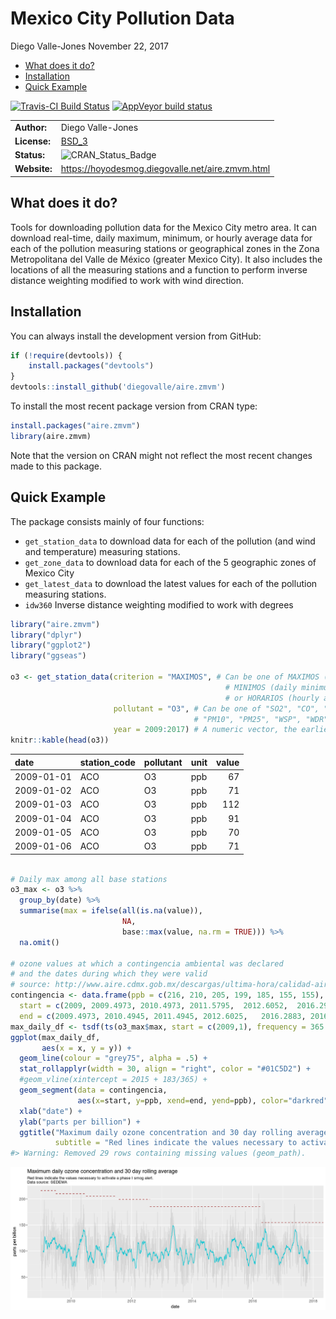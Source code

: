 Mexico City Pollution Data
================
Diego Valle-Jones
November 22, 2017

-   [What does it do?](#what-does-it-do)
-   [Installation](#installation)
-   [Quick Example](#quick-example)

[![Travis-CI Build Status](https://travis-ci.org/diegovalle/aire.zmvm.svg?branch=master)](https://travis-ci.org/diegovalle/aire.zmvm) [![AppVeyor build status](https://ci.appveyor.com/api/projects/status/c7kg6o68exx0lirg?svg=true)](https://ci.appveyor.com/project/diegovalle/aire-zmvm/branch/master)

|              |                                                                                       |
|--------------|---------------------------------------------------------------------------------------|
| **Author:**  | Diego Valle-Jones                                                                     |
| **License:** | [BSD\_3](https://opensource.org/licenses/BSD-3-Clause)                                |
| **Status:**  | ![CRAN\_Status\_Badge](http://www.r-pkg.org/badges/version-ago/aire.zmvm?color=green) |
| **Website:** | <https://hoyodesmog.diegovalle.net/aire.zmvm.html>                                    |

What does it do?
----------------

Tools for downloading pollution data for the Mexico City metro area. It can download real-time, daily maximum, minimum, or hourly average data for each of the pollution measuring stations or geographical zones in the Zona Metropolitana del Valle de México (greater Mexico City). It also includes the locations of all the measuring stations and a function to perform inverse distance weighting modified to work with wind direction.

Installation
------------

You can always install the development version from GitHub:

``` r
if (!require(devtools)) {
    install.packages("devtools")
}
devtools::install_github('diegovalle/aire.zmvm')
```

To install the most recent package version from CRAN type:

``` r
install.packages("aire.zmvm")
library(aire.zmvm)
```

Note that the version on CRAN might not reflect the most recent changes made to this package.

Quick Example
-------------

The package consists mainly of four functions:

-   `get_station_data` to download data for each of the pollution (and wind and temperature) measuring stations.
-   `get_zone_data` to download data for each of the 5 geographic zones of Mexico City
-   `get_latest_data` to download the latest values for each of the pollution measuring stations.
-   `idw360` Inverse distance weighting modified to work with degrees

``` r
library("aire.zmvm")
library("dplyr")
library("ggplot2")
library("ggseas")

o3 <- get_station_data(criterion = "MAXIMOS", # Can be one of MAXIMOS (daily maximum), 
                                                # MINIMOS (daily minimum), 
                                                # or HORARIOS (hourly average)
                       pollutant = "O3", # Can be one of "SO2", "CO", "NOX", "NO2", "NO", "O3", 
                                         # "PM10", "PM25", "WSP", "WDR", "TMP", "RH"
                       year = 2009:2017) # A numeric vector, the earliest year allowed is 1986
knitr::kable(head(o3))
```

| date       | station\_code | pollutant | unit |  value|
|:-----------|:--------------|:----------|:-----|------:|
| 2009-01-01 | ACO           | O3        | ppb  |     67|
| 2009-01-02 | ACO           | O3        | ppb  |     71|
| 2009-01-03 | ACO           | O3        | ppb  |    112|
| 2009-01-04 | ACO           | O3        | ppb  |     91|
| 2009-01-05 | ACO           | O3        | ppb  |     70|
| 2009-01-06 | ACO           | O3        | ppb  |     71|

``` r

# Daily max among all base stations
o3_max <- o3 %>% 
  group_by(date) %>% 
  summarise(max = ifelse(all(is.na(value)),
                         NA,
                         base::max(value, na.rm = TRUE))) %>%
  na.omit()

# ozone values at which a contingencia ambiental was declared
# and the dates during which they were valid
# source: http://www.aire.cdmx.gob.mx/descargas/ultima-hora/calidad-aire/pcaa/pcaa-modificaciones.pdf
contingencia <- data.frame(ppb = c(216, 210, 205, 199, 185, 155, 155),
  start = c(2009, 2009.4973, 2010.4973, 2011.5795,  2012.6052,  2016.291, 2016.4986),
  end = c(2009.4973, 2010.4945, 2011.4945, 2012.6025,   2016.2883, 2016.4959, Inf))
max_daily_df <- tsdf(ts(o3_max$max, start = c(2009,1), frequency = 365.25))
ggplot(max_daily_df,
       aes(x = x, y = y)) + 
  geom_line(colour = "grey75", alpha = .5) +
  stat_rollapplyr(width = 30, align = "right", color = "#01C5D2") +
  #geom_vline(xintercept = 2015 + 183/365) +
  geom_segment(data = contingencia, 
               aes(x=start, y=ppb, xend=end, yend=ppb), color="darkred", linetype = 2)  +
  xlab("date") +
  ylab("parts per billion") +
  ggtitle("Maximum daily ozone concentration and 30 day rolling average", 
          subtitle = "Red lines indicate the values necessary to activate a phase I smog alert. \nData source: SEDEMA")
#> Warning: Removed 29 rows containing missing values (geom_path).
```

![](man/figures/README-unnamed-chunk-2-1.png)
